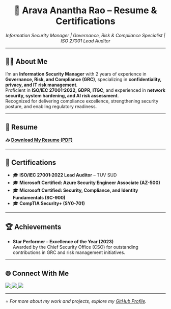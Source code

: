 <h1 align="center">📂 Arava Anantha Rao – Resume & Certifications</h1>

<p align="center">
  <em>Information Security Manager | Governance, Risk & Compliance Specialist | ISO 27001 Lead Auditor</em>
</p>

---

## 🧑‍💼 About Me
I’m an **Information Security Manager** with 2 years of experience in **Governance, Risk, and Compliance (GRC)**, specializing in **confidentiality, privacy, and IT risk management**.  
Proficient in **ISO/IEC 27001:2022, GDPR, ITGC**, and experienced in **network security, system hardening, and AI risk assessment**.  
Recognized for delivering compliance excellence, strengthening security posture, and enabling regulatory readiness.

---

## 📄 Resume
📥 **[Download My Resume (PDF)](./Arava_Anantha_Rao_Resume.pdf)**  

---

## 🏅 Certifications
- 🎓 **ISO/IEC 27001:2022 Lead Auditor** – TUV SUD  
- 🎓 **Microsoft Certified: Azure Security Engineer Associate (AZ-500)**  
- 🎓 **Microsoft Certified: Security, Compliance, and Identity Fundamentals (SC-900)**  
- 🎓 **CompTIA Security+ (SY0-701)**  

---

## 🏆 Achievements
- **Star Performer – Excellence of the Year (2023)**  
  Awarded by the Chief Security Office (CSO) for outstanding contributions in GRC and risk management initiatives.

---

## 🌐 Connect With Me
<p align="left">
  <a href="https://www.linkedin.com/in/arava-anantha-rao/" target="_blank">
    <img src="https://img.shields.io/badge/LinkedIn-0077B5?style=for-the-badge&logo=linkedin&logoColor=white"/>
  </a>
  <a href="https://topmate.io/arava_anantha_rao/" target="_blank">
    <img src="https://img.shields.io/badge/Topmate-1DA1F2?style=for-the-badge&logo=about-dot-me&logoColor=white"/>
  </a>
  <a href="mailto:aravaanantharao@gmail.com" target="_blank">
    <img src="https://img.shields.io/badge/Email-D14836?style=for-the-badge&logo=gmail&logoColor=white"/>
  </a>
</p>

---

⭐ *For more about my work and projects, explore my [GitHub Profile](https://github.com/a-anantha-rao).*
